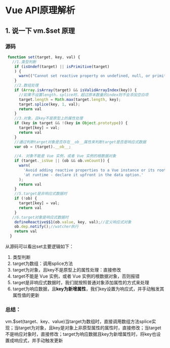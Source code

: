# Vue API原理解析
## 1. 说一下 vm.$set 原理
### 源码
```javascript
 function set(target, key, val) {
   //1.类型判断
    if (isUndef(target) || isPrimitive(target)
    ) {
      warn(("Cannot set reactive property on undefined, null, or primitive value: " + ((target))));
    }
    //2.数组处理
    if (Array.isArray(target) && isValidArrayIndex(key)) {
      //如果不设置length，splice时，超过原本数量的index则不会添加空白项
      target.length = Math.max(target.length, key);
      target.splice(key, 1, val);
      return val
    }
    //3.对象，且key不是原型上的属性处理
    if (key in target && !(key in Object.prototype)) {
      target[key] = val;
      return val
    }
    //通过判断target对象是否存在__ob__属性来判断target是否是响应式数据
    var ob = (target).__ob__;
   
    //4. 对象不能是 Vue 实例，或者 Vue 实例的根数据对象
    if (target._isVue || (ob && ob.vmCount)) {
      warn(
        'Avoid adding reactive properties to a Vue instance or its root $data ' +
        'at runtime - declare it upfront in the data option.'
      );
      return val
    }
    //5.target是非响应式数据时
    if (!ob) {
      target[key] = val;
      return val
    }
   //6.target对象是响应式数据时
    defineReactive$$1(ob.value, key, val);//定义响应式对象
    ob.dep.notify();//watcher执行
    return val
  }
```
从源码可以看出set主要逻辑如下：

1. 类型判断
1. target为数组：调用splice方法
1. target为对象，且key不是原型上的属性处理：直接修改
1. target不能是 Vue 实例，或者 Vue 实例的根数据对象，否则报错
1. target是非响应式数据时，我们就按照普通对象添加属性的方式来处理
1. target为响应数据，且**key为新增属性**，我们key设置为响应式，并手动触发其属性值的更新
### 总结：
vm.$set(target、key、value)当target为数组时，直接调用数组方法splice实现；当target为对象，且key是对象上非原型属性的属性时，直接修改；当target不是响应对象时，直接修改；target为响应数据且key为新增属性时，将key也设置成响应式，并手动触发更新
